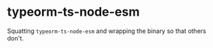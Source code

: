typeorm-ts-node-esm
===============

Squatting `typeorm-ts-node-esm` and wrapping the binary so that others don't.
